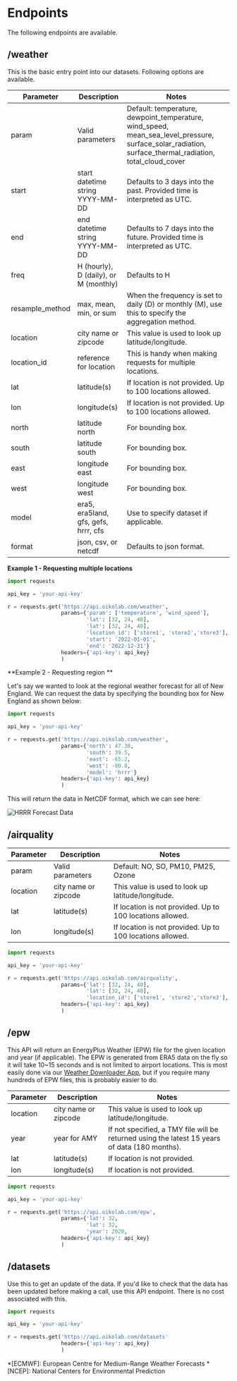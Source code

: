 # Endpoints

The following endpoints are available.

## /weather 

This is the basic entry point into our datasets. Following options are available.

Parameter | Description                           | Notes
--------- |---------------------------------------| -------------
param     | Valid parameters                      | Default: temperature, dewpoint_temperature, wind_speed, mean_sea_level_pressure, surface_solar_radiation, surface_thermal_radiation, total_cloud_cover
start     | start datetime string YYYY-MM-DD      | Defaults to 3 days into the past. Provided time is interpreted as UTC.
end       | end datetime string YYYY-MM-DD        | Defaults to 7 days into the future. Provided time is interpreted as UTC.
freq      | H (hourly), D (daily), or M (monthly) | Defaults to H 
resample_method   | max, mean, min, or sum                | When the frequency is set to daily (D) or monthly (M), use this to specify the aggregation method.
location  | city name or zipcode                  | This value is used to look up latitude/longitude.
location_id| reference for location                | This is handy when making requests for multiple locations.
lat       | latitude(s)                           | If location is not provided. Up to 100 locations allowed.
lon       | longitude(s)                          | If location is not provided. Up to 100 locations allowed.
north     | latitude north                        | For bounding box.
south     | latitude south                        | For bounding box.
east      | longitude east                        | For bounding box.
west      | longitude west                        | For bounding box.
model     | era5, era5land, gfs, gefs, hrrr, cfs  | Use to specify dataset if applicable.
format    | json, csv, or netcdf                  | Defaults to json format.

**Example 1 - Requesting multiple locations**

```py linenums="1"
import requests

api_key = 'your-api-key'

r = requests.get('https://api.oikolab.com/weather',
                 params={'param': ['temperature', 'wind_speed'],
                         'lat': [32, 24, 40],
                         'lat': [32, 24, 40],
                         'location_id': ['store1', 'store2','store3'],
                         'start': '2022-01-01',
                         'end': '2022-12-31'}
                 headers={'api-key': api_key}
                 )
```

**Example 2 - Requesting region **

Let's say we wanted to look at the regional weather forecast for all of New England. We can request the data by specifying the bounding box for New England as shown below:

```py linenums="1"
import requests

api_key = 'your-api-key'

r = requests.get('https://api.oikolab.com/weather',
                 params={'north': 47.38,
                         'south': 39.5,
                         'east': -65.2,
                         'west': -80.8,
                         'model': 'hrrr'}
                 headers={'api-key': api_key}
                 )
```

This will return the data in NetCDF format, which we can see here:

![HRRR Forecast Data](https://oikostatic.nyc3.cdn.digitaloceanspaces.com/hrrr-ne.png)


## /airquality

Parameter | Description           | Notes
--------- |-----------------------| -------------
param   | Valid parameters      | Default: NO, SO, PM10, PM25, Ozone
location| city name or zipcode  | This value is used to look up latitude/longitude.
lat     | latitude(s)           | If location is not provided. Up to 100 locations allowed.
lon     | longitude(s)          | If location is not provided. Up to 100 locations allowed.

```py linenums="1"
import requests

api_key = 'your-api-key'

r = requests.get('https://api.oikolab.com/airquality',
                 params={'lat': [32, 24, 40],
                         'lat': [32, 24, 40],
                         'location_id': ['store1', 'store2','store3'],
                 headers={'api-key': api_key}
                 )
```

## /epw

This API will return an EnergyPlus Weather (EPW) file for the given location and year (if applicable). The EPW is generated from ERA5 data on the fly so it will take 10~15 seconds and is not limited to airport locations. This is most easily done via our [Weather Downloader App](https://downloader.oikolab.com), but if you require many hundreds of EPW files, this is probably easier to do.


Parameter | Description            | Notes
--------- |------------------------| -------------
location  | city name or zipcode   | This value is used to look up latitude/longitude.
year      | year for AMY           | If not specified, a TMY file will be returned using the latest 15 years of data (180 months).
lat       | latitude(s)            | If location is not provided.
lon       | longitude(s)           | If location is not provided.

```py linenums="1"
import requests

api_key = 'your-api-key'

r = requests.get('https://api.oikolab.com/epw',
                 params={'lat': 32,
                         'lat': 32,
                         'year': 2020,
                 headers={'api-key': api_key}
                 )
```


## /datasets

Use this to get an update of the data. If you'd like to check that the data has been updated before making a call, use this API endpoint. There is no cost associated with this.

```py linenums="1"
import requests

api_key = 'your-api-key'

r = requests.get('https://api.oikolab.com/datasets'
                 headers={'api-key': api_key}
                 )
```

*[ECMWF]: European Centre for Medium-Range Weather Forecasts
*[NCEP]: National Centers for Environmental Prediction
